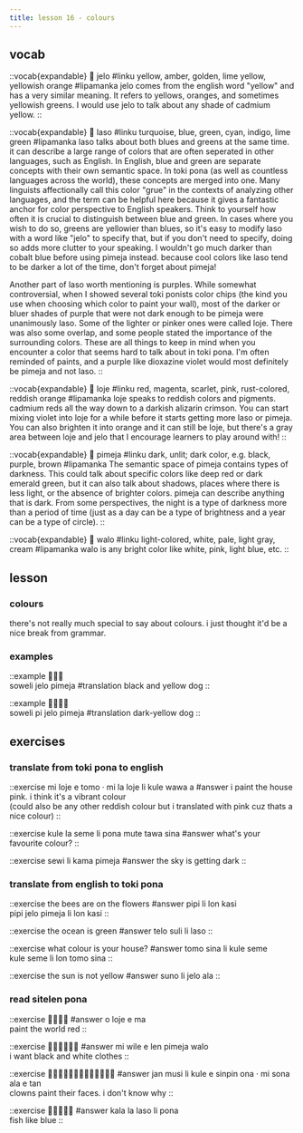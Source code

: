 ```yaml
---
title: lesson 16 - colours
---
```

## vocab
::vocab{expandable}
󱤒 jelo
#linku
yellow, amber, golden, lime yellow, yellowish orange
#lipamanka
jelo comes from the english word "yellow" and has a very similar meaning. It refers to yellows, oranges, and sometimes yellowish greens. I would use jelo to talk about any shade of cadmium yellow.
::

::vocab{expandable}
󱤣 laso
#linku
turquoise, blue, green, cyan, indigo, lime green
#lipamanka
laso talks about both blues and greens at the same time. it can describe a large range of colors that are often seperated in other languages, such as English. In English, blue and green are separate concepts with their own semantic space. In toki pona (as well as countless languages across the world), these concepts are merged into one. Many linguists affectionally call this color "grue" in the contexts of analyzing other languages, and the term can be helpful here because it gives a fantastic anchor for color perspective to English speakers. Think to yourself how often it is crucial to distinguish between blue and green. In cases where you wish to do so, greens are yellowier than blues, so it's easy to modify laso with a word like "jelo" to specify that, but if you don't need to specify, doing so adds more clutter to your speaking. I wouldn't go much darker than cobalt blue before using pimeja instead. because cool colors like laso tend to be darker a lot of the time, don't forget about pimeja!

Another part of laso worth mentioning is purples. While somewhat controversial, when I showed several toki ponists color chips (the kind you use when choosing which color to paint your wall), most of the darker or bluer shades of purple that were not dark enough to be pimeja were unanimously laso. Some of the lighter or pinker ones were called loje. There was also some overlap, and some people stated the importance of the surrounding colors. These are all things to keep in mind when you encounter a color that seems hard to talk about in toki pona. I'm often reminded of paints, and a purple like dioxazine violet would most definitely be pimeja and not laso.
::

::vocab{expandable}
󱤫 loje
#linku
red, magenta, scarlet, pink, rust-colored, reddish orange
#lipamanka
loje speaks to reddish colors and pigments. cadmium reds all the way down to a darkish alizarin crimson. You can start mixing violet into loje for a while before it starts getting more laso or pimeja. You can also brighten it into orange and it can still be loje, but there's a gray area between loje and jelo that I encourage learners to play around with!
::

::vocab{expandable}
󱥏 pimeja
#linku
dark, unlit; dark color, e.g. black, purple, brown
#lipamanka
The semantic space of pimeja contains types of darkness. This could talk about specific colors like deep red or dark emerald green, but it can also talk about shadows, places where there is less light, or the absence of brighter colors. pimeja can describe anything that is dark. From some perspectives, the night is a type of darkness more than a period of time (just as a day can be a type of brightness and a year can be a type of circle).
::

::vocab{expandable}
󱥲 walo
#linku
light-colored, white, pale, light gray, cream
#lipamanka
walo is any bright color like white, pink, light blue, etc.
::

## lesson
### colours
there's not really much special to say about colours. i just thought it'd be a nice break from grammar.

### examples
::example
󱥢󱤒󱥏 \
soweli jelo pimeja
#translation
black and yellow dog
::

::example
󱥢󱥍󱤒󱥏 \
soweli pi jelo pimeja
#translation
dark-yellow dog
::

## exercises
### translate from toki pona to english
::exercise
mi loje e tomo · mi la loje li kule wawa a
#answer
i paint the house pink. i think it's a vibrant colour \
(could also be any other reddish colour but i translated with pink cuz thats a nice colour) 
::

::exercise
kule la seme li pona mute tawa sina
#answer
what's your favourite colour?
::

::exercise
sewi li kama pimeja
#answer
the sky is getting dark
::

### translate from english to toki pona
::exercise
the bees are on the flowers
#answer
pipi li lon kasi \
pipi jelo pimeja li lon kasi
::

::exercise
the ocean is green
#answer
telo suli li laso
::

::exercise
what colour is your house?
#answer
tomo sina li kule seme \
kule seme li lon tomo sina
::

::exercise
the sun is not yellow
#answer
suno li jelo ala
::

### read sitelen pona
::exercise
󱥄󱤫󱤉󱤰
#answer
o loje e ma \
paint the world red
::

::exercise
󱤴󱥷󱤉󱤥󱥏󱥲
#answer
mi wile e len pimeja walo \
i want black and white clothes
::

::exercise
󱤑󱤻󱤧󱤞󱤉󱥟󱥆󱦜󱤴󱥡󱤂󱤉󱥧
#answer
jan musi li kule e sinpin ona · mi sona ala e tan \
clowns paint their faces. i don't know why
::

::exercise
󱤔󱤡󱤣󱤧󱥔
#answer
kala la laso li pona \
fish like blue
::